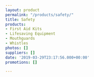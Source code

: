 ```yaml
---
layout: product
permalink: "/products/safety/"
title: Safety
products:
- First Aid Kits
- Lifesaving Equipment
- Mouthguards
- Whistles
photos: []
suppliers: []
date: '2019-03-29T23:17:56.000+00:00'
promotions: []

---
```


